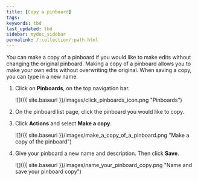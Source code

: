```yaml
---
title: [Copy a pinboard]
tags:
keywords: tbd
last_updated: tbd
sidebar: mydoc_sidebar
permalink: /:collection/:path.html
---
```

You can make a copy of a pinboard if you would like to make edits without changing the original pinboard. Making a copy of a pinboard allows you to make your own edits without overwriting the original. When saving a copy, you can type in a new name.

1. Click on **Pinboards**, on the top navigation bar.

     ![]({{ site.baseurl }}/images/click_pinboards_icon.png "Pinboards")

2. On the pinboard list page, click the pinboard you would like to copy.
3. Click **Actions** and select **Make a copy**.

     ![]({{ site.baseurl }}/images/make_a_copy_of_a_pinboard.png "Make a copy of the pinboard")

4. Give your pinboard a new name and description. Then click **Save**.

     ![]({{ site.baseurl }}/images/name_your_pinboard_copy.png "Name and save your pinboard copy")
